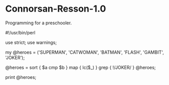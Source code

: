 # Connorsan-Resson-1.0
Programming for a preschooler.


#!/usr/bin/perl

use strict; 
use warnings;

my @heroes = ('SUPERMAN', 'CATWOMAN', 'BATMAN', 'FLASH', 'GAMBIT', 'JOKER');

@heroes = sort { $a cmp $b } map { lc($_) } grep { !/JOKER/ } @heroes;

print @heroes;
